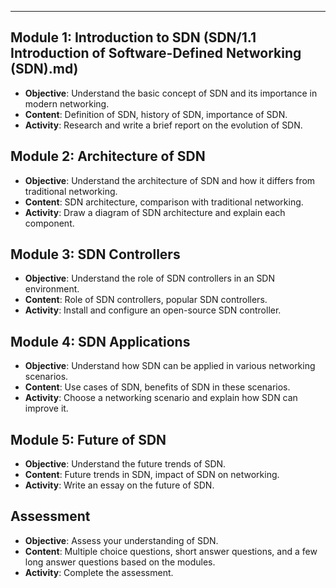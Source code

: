 

---
## Module 1: Introduction to SDN (SDN/1.1 Introduction of Software-Defined Networking (SDN).md)

- **Objective**: Understand the basic concept of SDN and its importance in modern networking.
- **Content**: Definition of SDN, history of SDN, importance of SDN.
- **Activity**: Research and write a brief report on the evolution of SDN.

## Module 2: Architecture of SDN

- **Objective**: Understand the architecture of SDN and how it differs from traditional networking.
- **Content**: SDN architecture, comparison with traditional networking.
- **Activity**: Draw a diagram of SDN architecture and explain each component.

## Module 3: SDN Controllers

- **Objective**: Understand the role of SDN controllers in an SDN environment.
- **Content**: Role of SDN controllers, popular SDN controllers.
- **Activity**: Install and configure an open-source SDN controller.

## Module 4: SDN Applications

- **Objective**: Understand how SDN can be applied in various networking scenarios.
- **Content**: Use cases of SDN, benefits of SDN in these scenarios.
- **Activity**: Choose a networking scenario and explain how SDN can improve it.

## Module 5: Future of SDN

- **Objective**: Understand the future trends of SDN.
- **Content**: Future trends in SDN, impact of SDN on networking.
- **Activity**: Write an essay on the future of SDN.

## Assessment

- **Objective**: Assess your understanding of SDN.
- **Content**: Multiple choice questions, short answer questions, and a few long answer questions based on the modules.
- **Activity**: Complete the assessment.

